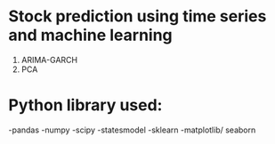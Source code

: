 # Stock prediction using time series and machine learning

1. ARIMA-GARCH
2. PCA

# Python library used:
-pandas
-numpy
-scipy
-statesmodel
-sklearn
-matplotlib/ seaborn